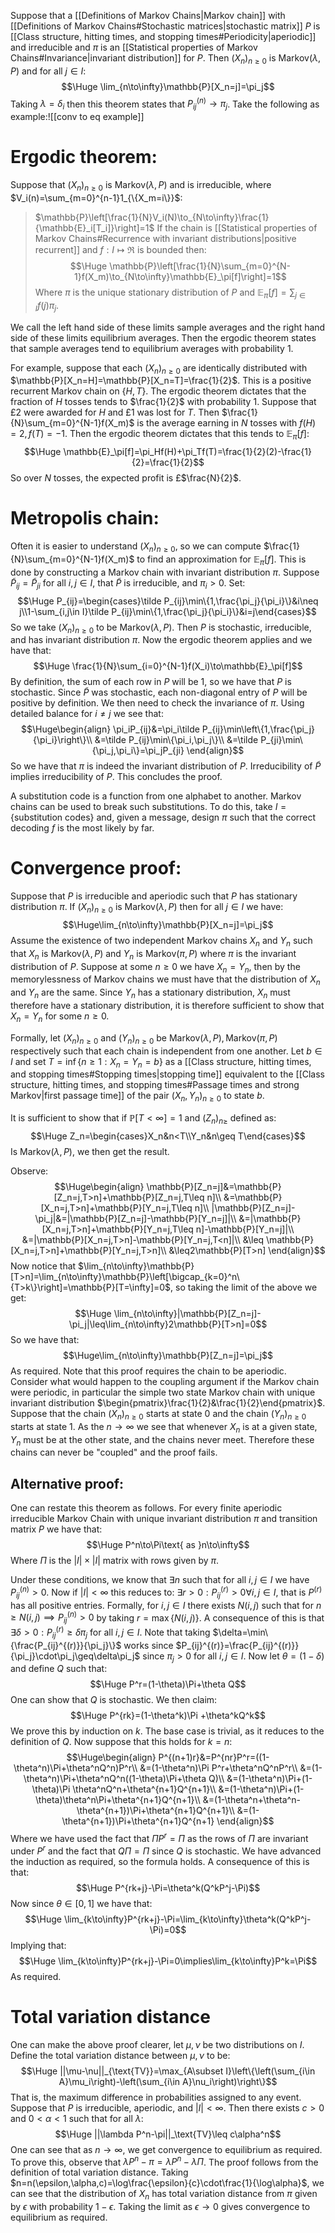 Suppose that a [[Definitions of Markov Chains|Markov chain]] with [[Definitions of Markov Chains#Stochastic matrices|stochastic matrix]] $P$ is [[Class structure, hitting times, and stopping times#Periodicity|aperiodic]] and irreducible and $\pi$ is an [[Statistical properties of Markov Chains#Invariance|invariant distribution]] for $P$. Then $(X_n)_{n\geq0}$ is $\text{Markov}(\lambda,P)$ and for all $j\in I$:$$\Huge \lim_{n\to\infty}\mathbb{P}[X_n=j]=\pi_j$$Taking $\lambda=\delta_i$ then this theorem states that $P_{ij}^{(n)}\to\pi_j$. Take the following as example:![[conv to eq example]]
# Ergodic theorem:

Suppose that $(X_n)_{n\geq0}$ is $\text{Markov}(\lambda,P)$ and is irreducible, where $V_i(n)=\sum_{m=0}^{n-1}1_{\{X_m=i\}}$:
> $\mathbb{P}\left[\frac{1}{N}V_i(N)\to_{N\to\infty}\frac{1}{\mathbb{E}_i[T_i]}\right]=1$
> If the chain is [[Statistical properties of Markov Chains#Recurrence with invariant distributions|positive recurrent]] and $f:I\mapsto\Re$ is bounded then:$$\Huge \mathbb{P}\left[\frac{1}{N}\sum_{m=0}^{N-1}f(X_m)\to_{N\to\infty}\mathbb{E}_\pi[f]\right]=1$$Where $\pi$ is the unique stationary distribution of $P$ and $\mathbb{E}_\pi[f]=\sum_{j\in I}f(j)\pi_j$.

We call the left hand side of these limits sample averages and the right hand side of these limits equilibrium averages. Then the ergodic theorem states that sample averages tend to equilibrium averages with probability $1$.

For example, suppose that each $(X_n)_{n\geq0}$ are identically distributed with $\mathbb{P}[X_n=H]=\mathbb{P}[X_n=T]=\frac{1}{2}$. This is a positive recurrent Markov chain on $\{H,T\}$. The ergodic theorem dictates that the fraction of $H$ tosses tends to $\frac{1}{2}$ with probability $1$. Suppose that £2 were awarded for $H$ and £1 was lost for $T$. Then $\frac{1}{N}\sum_{m=0}^{N-1}f(X_m)$ is the average earning in $N$ tosses with $f(H)=2,f(T)=-1$. Then the ergodic theorem dictates that this tends to $\mathbb{E}_\pi[f]$:$$\Huge \mathbb{E}_\pi[f]=\pi_Hf(H)+\pi_Tf(T)=\frac{1}{2}(2)-\frac{1}{2}=\frac{1}{2}$$So over $N$ tosses, the expected profit is £$\frac{N}{2}$.

# Metropolis chain:

Often it is easier to understand $(X_n)_{n\geq0}$, so we can compute $\frac{1}{N}\sum_{m=0}^{N-1}f(X_m)$ to find an approximation for $\mathbb{E}_\pi[f]$. This is done by constructing a Markov chain with invariant distribution $\pi$. Suppose $\tilde P_{ij}=\tilde P_{ji}$ for all $i,j\in I$, that $\tilde P$ is irreducible, and $\pi_i>0$. Set:$$\Huge P_{ij}=\begin{cases}\tilde P_{ij}\min\{1,\frac{\pi_j}{\pi_i}\}&i\neq j\\1-\sum_{i,j\in I}\tilde P_{ij}\min\{1,\frac{\pi_j}{\pi_i}\}&i=j\end{cases}$$So we take $(X_n)_{n\geq0}$ to be $\text{Markov}(\lambda,P)$. Then $P$ is stochastic, irreducible, and has invariant distribution $\pi$. Now the ergodic theorem applies and we have that:$$\Huge \frac{1}{N}\sum_{i=0}^{N-1}f(X_i)\to\mathbb{E}_\pi[f]$$
By definition, the sum of each row in $P$ will be $1$, so we have that $P$ is stochastic. Since $\tilde P$ was stochastic, each non-diagonal entry of  $P$ will be positive by definition. We then need to check the invariance of $\pi$. Using detailed balance for $i\neq j$ we see that:$$\Huge\begin{align} 
\pi_iP_{ij}&=\pi_i\tilde P_{ij}\min\left\{1,\frac{\pi_j}{\pi_i}\right\}\\
&=\tilde P_{ij}\min\{\pi_i,\pi_j\}\\
&=\tilde P_{ji}\min\{\pi_j,\pi_i\}=\pi_jP_{ji}
\end{align}$$So we have that $\pi$ is indeed the invariant distribution of $P$. Irreducibility of $\tilde P$ implies irreducibility of $P$. This concludes the proof.

A substitution code is a function from one alphabet to another. Markov chains can be used to break such substitutions. To do this, take $I=\{\text{substitution codes}\}$ and, given a message, design $\pi$ such that the correct decoding $f$ is the most likely by far.

# Convergence proof:

Suppose that $P$ is irreducible and aperiodic such that $P$ has stationary distribution $\pi$. If $(X_n)_{n\geq0}$ is $\text{Markov}(\lambda,P)$ then for all $j\in I$ we have:$$\Huge\lim_{n\to\infty}\mathbb{P}[X_n=j]=\pi_j$$Assume the existence of two independent Markov chains $X_n$ and $Y_n$ such that $X_n$ is $\text{Markov}(\lambda,P)$ and $Y_n$ is $\text{Markov}(\pi,P)$ where $\pi$ is the invariant distribution of $P$. Suppose at some $n\geq0$ we have $X_n=Y_n$, then by the memorylessness of Markov chains we must have that the distribution of $X_n$ and $Y_n$ are the same. Since $Y_n$ has a stationary distribution, $X_n$ must therefore have a stationary distribution, it is therefore sufficient to show that $X_n=Y_n$ for some $n\geq0$.

Formally, let $(X_n)_{n\geq0}$ and $(Y_n)_{n\geq0}$ be $\text{Markov}(\lambda,P),\text{Markov}(\pi,P)$ respectively such that each chain is independent from one another. Let $b\in I$ and set $T=\inf\{n\geq1:X_n=Y_n=b\}$ as a [[Class structure, hitting times, and stopping times#Stopping times|stopping time]] equivalent to the [[Class structure, hitting times, and stopping times#Passage times and strong Markov|first passage time]] of the pair $(X_n,Y_n)_{n\geq0}$ to state $b$. 

It is sufficient to show that if $\mathbb{P}[T<\infty]=1$ and $(Z_n)_{n\geq}$ defined as:$$\Huge Z_n=\begin{cases}X_n&n<T\\Y_n&n\geq T\end{cases}$$Is $\text{Markov}(\lambda,P)$, we then get the result. 

Observe:$$\Huge\begin{align}
\mathbb{P}[Z_n=j]&=\mathbb{P}[Z_n=j,T>n]+\mathbb{P}[Z_n=j,T\leq n]\\
&=\mathbb{P}[X_n=j,T>n]+\mathbb{P}[Y_n=j,T\leq n]\\
|\mathbb{P}[Z_n=j]-\pi_j|&=|\mathbb{P}[Z_n=j]-\mathbb{P}[Y_n=j]|\\
&=|\mathbb{P}[X_n=j,T>n]+\mathbb{P}[Y_n=j,T\leq n]-\mathbb{P}[Y_n=j]|\\
&=|\mathbb{P}[X_n=j,T>n]-\mathbb{P}[Y_n=j,T<n]|\\
&\leq \mathbb{P}[X_n=j,T>n]+\mathbb{P}[Y_n=j,T>n]\\
&\leq2\mathbb{P}[T>n]
\end{align}$$Now notice that $\lim_{n\to\infty}\mathbb{P}[T>n]=\lim_{n\to\infty}\mathbb{P}\left[\bigcap_{k=0}^n\{T>k\}\right]=\mathbb{P}[T=\infty]=0$, so taking the limit of the above we get:$$\Huge \lim_{n\to\infty}|\mathbb{P}[Z_n=j]-\pi_j|\leq\lim_{n\to\infty}2\mathbb{P}[T>n]=0$$So we have that:$$\Huge\lim_{n\to\infty}\mathbb{P}[Z_n=j]=\pi_j$$As required. Note that this proof requires the chain to be aperiodic. Consider what would happen to the coupling argument if the Markov chain were periodic, in particular the simple two state Markov chain with unique invariant distribution $\begin{pmatrix}\frac{1}{2}&\frac{1}{2}\end{pmatrix}$. Suppose that the chain $(X_n)_{n\geq0}$ starts at state $0$ and the chain $(Y_n)_{n\geq0}$ starts at state $1$. As the $n\to\infty$ we see that whenever $X_n$ is at a given state, $Y_n$ must be at the other state, and the chains never meet. Therefore these chains can never be "coupled" and the proof fails.

## Alternative proof:
One can restate this theorem as follows. For every finite aperiodic irreducible Markov Chain with unique invariant distribution $\pi$ and transition matrix $P$ we have that:$$\Huge P^n\to\Pi\text{ as }n\to\infty$$Where $\Pi$ is the $|I|\times|I|$ matrix with rows given by $\pi$. 

Under these conditions, we know that $\exists n$ such that for all $i,j\in I$ we have $P_{ij}^{(n)}>0$. Now if $|I|<\infty$ this reduces to: $\exists r>0:P_{ij}^{(r)}>0\forall i,j\in I$, that is $P^{(r)}$ has all positive entries. Formally, for $i,j\in I$ there exists $N(i,j)$ such that for $n\geq N(i,j)\implies P_{ij}^{(n)}>0$ by taking $r=\max\{N(i,j)\}$. A consequence of this is that $\exists\delta>0:P_{ij}^{(r)}\geq\delta\pi_j$ for all $i,j\in I$. Note that taking $\delta=\min\{\frac{P_{ij}^{(r)}}{\pi_j}\}$ works since $P_{ij}^{(r)}=\frac{P_{ij}^{(r)}}{\pi_j}\cdot\pi_j\geq\delta\pi_j$ since $\pi_j>0$ for all $i,j\in I$. Now let $\theta=(1-\delta)$ and define $Q$ such that:$$\Huge P^r=(1-\theta)\Pi+\theta Q$$One can show that $Q$ is stochastic. We then claim:$$\Huge P^{rk}=(1-\theta^k)\Pi +\theta^kQ^k$$We prove this by induction on $k$. The base case is trivial, as it reduces to the definition of $Q$. Now suppose that this holds for $k=n$:$$\Huge\begin{align}
P^{(n+1)r}&=P^{nr}P^r=((1-\theta^n)\Pi+\theta^nQ^n)P^r\\
&=(1-\theta^n)\Pi P^r+\theta^nQ^nP^r\\
&=(1-\theta^n)\Pi+\theta^nQ^n((1-\theta)\Pi+\theta Q)\\
&=(1-\theta^n)\Pi+(1-\theta)\Pi \theta^nQ^n+\theta^{n+1}Q^{n+1}\\
&=(1-\theta^n)\Pi+(1-\theta)\theta^n\Pi+\theta^{n+1}Q^{n+1}\\
&=(1-\theta^n+\theta^n-\theta^{n+1})\Pi+\theta^{n+1}Q^{n+1}\\
&=(1-\theta^{n+1})\Pi+\theta^{n+1}Q^{n+1}
\end{align}$$Where we have used the fact that $\Pi P^r=\Pi$ as the rows of $\Pi$ are invariant under $P^r$ and the fact that $Q\Pi=\Pi$ since $Q$ is stochastic. We have advanced the induction as required, so the formula holds. A consequence of this is that:$$\Huge P^{rk+j}-\Pi=\theta^k(Q^kP^j-\Pi)$$Now since $\theta\in[0,1]$ we have that:$$\Huge \lim_{k\to\infty}P^{rk+j}-\Pi=\lim_{k\to\infty}\theta^k(Q^kP^j-\Pi)=0$$Implying that:$$\Huge \lim_{k\to\infty}P^{rk+j}-\Pi=0\implies\lim_{k\to\infty}P^k=\Pi$$As required. 

# Total variation distance

One can make the above proof clearer, let $\mu,\nu$ be two distributions on $I$. Define the total variation distance between $\mu,\nu$ to be:$$\Huge ||\mu-\nu||_{\text{TV}}=\max_{A\subset I}\left\{\left(\sum_{i\in A}\mu_i\right)-\left(\sum_{i\in A}\nu_i\right)\right\}$$That is, the maximum difference in probabilities assigned to any event. Suppose that $P$ is irreducible, aperiodic, and $|I|<\infty$. Then there exists $c>0$ and $0<\alpha<1$ such that for all $\lambda$:$$\Huge ||\lambda P^n-\pi||_\text{TV}\leq c\alpha^n$$One can see that as $n\to\infty$, we get convergence to equilibrium as required. To prove this, observe that $\lambda P^n-\pi=\lambda P^n-\lambda\Pi$. The proof follows from the definition of total variation distance. Taking $n=n(\epsilon,\alpha,c)=\log\frac{\epsilon}{c}\cdot\frac{1}{\log\alpha}$, we can see that the distribution of $X_n$ has total variation distance from $\pi$ given by $\epsilon$ with probability $1-\epsilon$. Taking the limit as $\epsilon\to0$ gives convergence to equilibrium as required.
